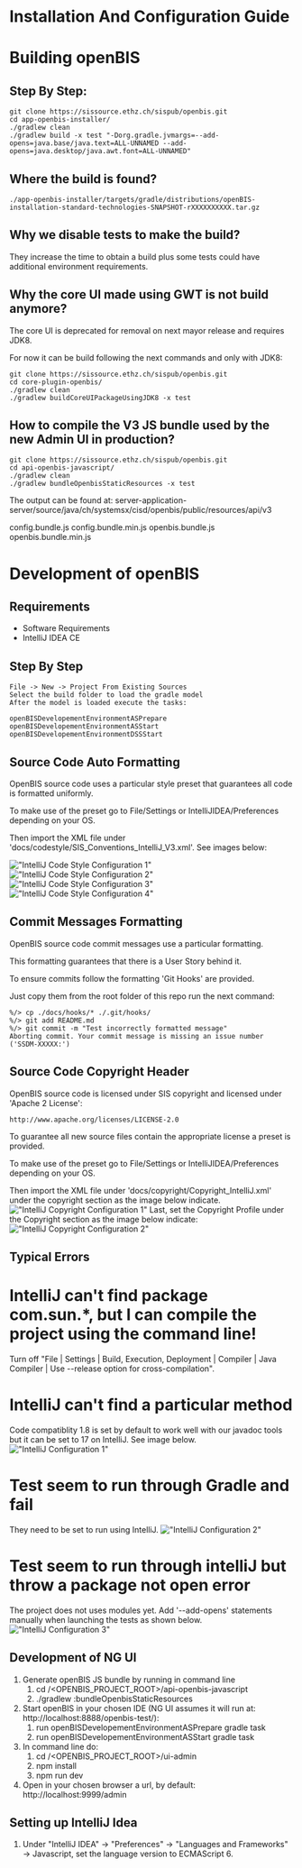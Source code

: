 Installation And Configuration Guide
====================================

# Building openBIS

## Step By Step:

```
git clone https://sissource.ethz.ch/sispub/openbis.git
cd app-openbis-installer/
./gradlew clean
./gradlew build -x test "-Dorg.gradle.jvmargs=--add-opens=java.base/java.text=ALL-UNNAMED --add-opens=java.desktop/java.awt.font=ALL-UNNAMED"
```

## Where the build is found?

```
./app-openbis-installer/targets/gradle/distributions/openBIS-installation-standard-technologies-SNAPSHOT-rXXXXXXXXXX.tar.gz
```

## Why we disable tests to make the build?

They increase the time to obtain a build plus some tests could have additional environment
requirements.

## Why the core UI made using GWT is not build anymore?

The core UI is deprecated for removal on next mayor release and requires JDK8.

For now it can be build following the next commands and only with JDK8:

```
git clone https://sissource.ethz.ch/sispub/openbis.git
cd core-plugin-openbis/
./gradlew clean
./gradlew buildCoreUIPackageUsingJDK8 -x test
```

## How to compile the V3 JS bundle used by the new Admin UI in production?

```
git clone https://sissource.ethz.ch/sispub/openbis.git
cd api-openbis-javascript/
./gradlew clean
./gradlew bundleOpenbisStaticResources -x test
```

The output can be found at:
server-application-server/source/java/ch/systemsx/cisd/openbis/public/resources/api/v3

config.bundle.js
config.bundle.min.js
openbis.bundle.js
openbis.bundle.min.js

# Development of openBIS

## Requirements

- Software Requirements
- IntelliJ IDEA CE

## Step By Step

```
File -> New -> Project From Existing Sources
Select the build folder to load the gradle model
After the model is loaded execute the tasks:

openBISDevelopementEnvironmentASPrepare
openBISDevelopementEnvironmentASStart
openBISDevelopementEnvironmentDSSStart
```

## Source Code Auto Formatting

OpenBIS source code uses a particular style preset that guarantees all code is formatted uniformly.

To make use of the preset go to File/Settings or IntelliJIDEA/Preferences depending on your OS.

Then import the XML file under 'docs/codestyle/SIS_Conventions_IntelliJ_V3.xml'. See images below:

!["IntelliJ Code Style Configuration 1"](../../readme/intellij-codestyle-config-1.png "IntelliJ Code Style Configuration 1")
!["IntelliJ Code Style Configuration 2"](../../readme/intellij-codestyle-config-2.png "IntelliJ Code Style Configuration 2")
!["IntelliJ Code Style Configuration 3"](../../readme/intellij-codestyle-config-3.png "IntelliJ Code Style Configuration 3")
!["IntelliJ Code Style Configuration 4"](../../readme/intellij-codestyle-config-4.png "IntelliJ Code Style Configuration 4")

## Commit Messages Formatting

OpenBIS source code commit messages use a particular formatting.

This formatting guarantees that there is a User Story behind it.

To ensure commits follow the formatting 'Git Hooks' are provided.

Just copy them from the root folder of this repo run the next command:
````
%/> cp ./docs/hooks/* ./.git/hooks/   
%/> git add README.md
%/> git commit -m "Test incorrectly formatted message"
Aborting commit. Your commit message is missing an issue number ('SSDM-XXXXX:')
````

## Source Code Copyright Header

OpenBIS source code is licensed under SIS copyright and licensed under 'Apache 2 License':
````
http://www.apache.org/licenses/LICENSE-2.0
````
To guarantee all new source files contain the appropriate license a preset is provided.

To make use of the preset go to File/Settings or IntelliJIDEA/Preferences depending on your OS.

Then import the XML file under 'docs/copyright/Copyright_IntelliJ.xml' under the copyright section as the image below indicate.
!["IntelliJ Copyright Configuration 1"](../../readme/intellij-copyright-config-1.png "IntelliJ Copyright Configuration 1")
Last, set the Copyright Profile under the Copyright section as the image below indicate:
!["IntelliJ Copyright Configuration 2"](../../readme/intellij-copyright-config-2.png "IntelliJ Copyright Configuration 2")

## Typical Errors

# IntelliJ can't find package com.sun.*, but I can compile the project using the command line!

Turn off "File | Settings | Build, Execution, Deployment | Compiler | Java Compiler | Use --release
option for cross-compilation".

# IntelliJ can't find a particular method

Code compatiblity 1.8 is set by default to work well with our javadoc tools but it can be set to 17 on IntelliJ. See image below.
!["IntelliJ Configuration 1"](../../readme/intellij-config-1.png "IntelliJ Configuration 1")

# Test seem to run through Gradle and fail

They need to be set to run using IntelliJ.
!["IntelliJ Configuration 2"](../../readme/intellij-config-2.png "IntelliJ Configuration 2")

# Test seem to run through intelliJ but throw a package not open error

The project does not uses modules yet. Add '--add-opens' statements manually when launching the tests as shown below.
!["IntelliJ Configuration 3"](../../readme/intellij-config-3.png "IntelliJ Configuration 3")

## Development of NG UI

1. Generate openBIS JS bundle by running in command line
    1. cd /<OPENBIS_PROJECT_ROOT>/api-openbis-javascript
    2. ./gradlew :bundleOpenbisStaticResources
2. Start openBIS in your chosen IDE (NG UI assumes it will run
   at: http://localhost:8888/openbis-test/):
    1. run openBISDevelopementEnvironmentASPrepare gradle task
    2. run openBISDevelopementEnvironmentASStart gradle task
3. In command line do:
    1. cd /<OPENBIS_PROJECT_ROOT>/ui-admin
    2. npm install
    3. npm run dev
4. Open in your chosen browser a url, by default: http://localhost:9999/admin

## Setting up IntelliJ Idea

1. Under "IntelliJ IDEA" -> "Preferences" -> "Languages and Frameworks" -> Javascript, set the
   language version to ECMAScript 6.

